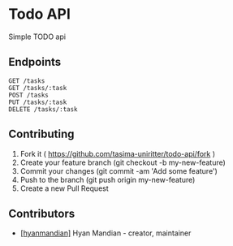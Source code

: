 # Todo API
Simple TODO api

## Endpoints
```
GET /tasks
GET /tasks/:task
POST /tasks
PUT /tasks/:task
DELETE /tasks/:task
```
## Contributing

1. Fork it ( https://github.com/tasima-uniritter/todo-api/fork )
2. Create your feature branch (git checkout -b my-new-feature)
3. Commit your changes (git commit -am 'Add some feature')
4. Push to the branch (git push origin my-new-feature)
5. Create a new Pull Request

## Contributors

- [[hyanmandian]](https://github.com/[hyanmandian]) Hyan Mandian - creator, maintainer